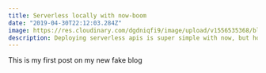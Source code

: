 ```yaml
---
title: Serverless locally with now-boom
date: "2019-04-30T22:12:03.284Z"
image: https://res.cloudinary.com/dgdniqfi9/image/upload/v1556535368/blog/boom.png
description: Deploying serverless apis is super simple with now, but how do you test them locally?
---
```


This is my first post on my new fake blog
